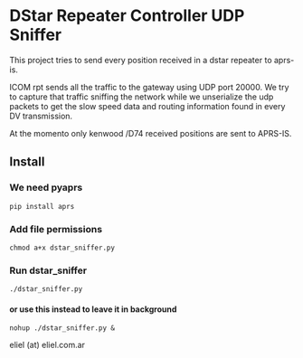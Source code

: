 # DStar Repeater Controller UDP Sniffer

This project tries to send every position received in a dstar repeater to aprs-is.

ICOM rpt sends all the traffic to the gateway using UDP port 20000.
We try to capture that traffic sniffing the network while we unserialize the udp packets to get
the slow speed data and routing information found in every DV transmission.

At the momento only kenwood /D74 received positions are sent to APRS-IS.

## Install
### We need pyaprs
```shell
pip install aprs
```
### Add file permissions
```shell
chmod a+x dstar_sniffer.py
```

### Run dstar_sniffer
```shell
./dstar_sniffer.py
```
#### or use this instead to leave it in background
```shell
nohup ./dstar_sniffer.py &
```

eliel (at) eliel.com.ar

